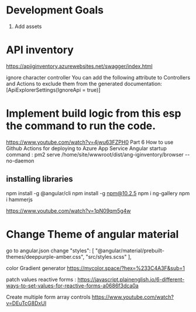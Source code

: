 # Development Goals
1. Add assets 

# API inventory
https://apiiginventory.azurewebsites.net/swagger/index.html

ignore character controller
You can add the following attribute to Controllers and Actions to exclude them from the generated documentation:
[ApiExplorerSettings(IgnoreApi = true)]

# Implement build logic from this esp the command to run the code. 
https://www.youtube.com/watch?v=4jwu63FZPH0     Part 6 How to use Github Actions for deploying to Azure App Service Angular
startup command : pm2 serve /home/site/wwwroot/dist/ang-iginventory/browser --no-daemon


## installing libraries
npm install -g @angular/cli
npm install -g npm@10.2.5
npm i ng-gallery 
npm i hammerjs

https://www.youtube.com/watch?v=1pN09qm5g4w

# Change Theme of angular material
go to angular.json change   "styles": [
              "@angular/material/prebuilt-themes/deeppurple-amber.css",
              "src/styles.scss"
            ],

color Gradient generator
  https://mycolor.space/?hex=%233C4A3F&sub=1

  patch values reactive forms : https://javascript.plainenglish.io/6-different-ways-to-set-values-for-reactive-forms-a0686f3dca0a

  Create multiple form array controls
  https://www.youtube.com/watch?v=DEuTcG8DxUI
  